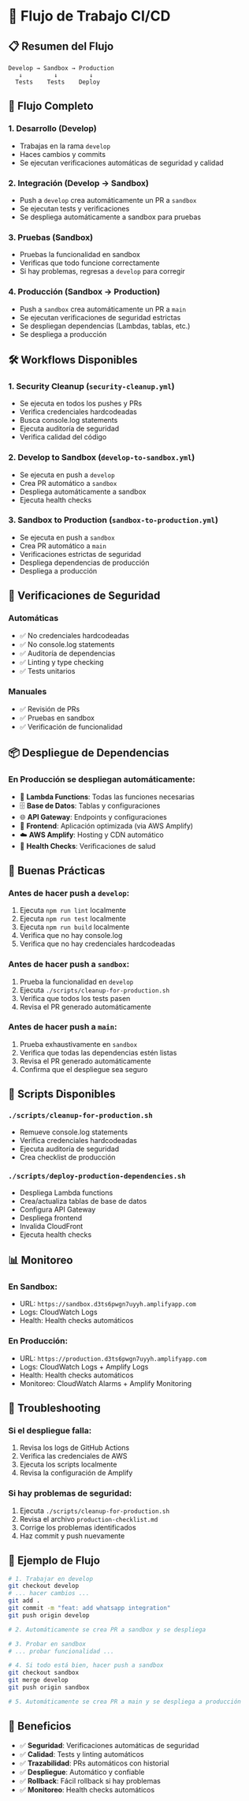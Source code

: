 # 🚀 Flujo de Trabajo CI/CD

## 📋 Resumen del Flujo

```
Develop → Sandbox → Production
   ↓         ↓         ↓
  Tests    Tests    Deploy
```

## 🔄 Flujo Completo

### 1. **Desarrollo (Develop)**
- Trabajas en la rama `develop`
- Haces cambios y commits
- Se ejecutan verificaciones automáticas de seguridad y calidad

### 2. **Integración (Develop → Sandbox)**
- Push a `develop` crea automáticamente un PR a `sandbox`
- Se ejecutan tests y verificaciones
- Se despliega automáticamente a sandbox para pruebas

### 3. **Pruebas (Sandbox)**
- Pruebas la funcionalidad en sandbox
- Verificas que todo funcione correctamente
- Si hay problemas, regresas a `develop` para corregir

### 4. **Producción (Sandbox → Production)**
- Push a `sandbox` crea automáticamente un PR a `main`
- Se ejecutan verificaciones de seguridad estrictas
- Se despliegan dependencias (Lambdas, tablas, etc.)
- Se despliega a producción

## 🛠️ Workflows Disponibles

### 1. **Security Cleanup** (`security-cleanup.yml`)
- Se ejecuta en todos los pushes y PRs
- Verifica credenciales hardcodeadas
- Busca console.log statements
- Ejecuta auditoría de seguridad
- Verifica calidad del código

### 2. **Develop to Sandbox** (`develop-to-sandbox.yml`)
- Se ejecuta en push a `develop`
- Crea PR automático a `sandbox`
- Despliega automáticamente a sandbox
- Ejecuta health checks

### 3. **Sandbox to Production** (`sandbox-to-production.yml`)
- Se ejecuta en push a `sandbox`
- Crea PR automático a `main`
- Verificaciones estrictas de seguridad
- Despliega dependencias de producción
- Despliega a producción

## 🔐 Verificaciones de Seguridad

### Automáticas
- ✅ No credenciales hardcodeadas
- ✅ No console.log statements
- ✅ Auditoría de dependencias
- ✅ Linting y type checking
- ✅ Tests unitarios

### Manuales
- ✅ Revisión de PRs
- ✅ Pruebas en sandbox
- ✅ Verificación de funcionalidad

## 📦 Despliegue de Dependencias

### En Producción se despliegan automáticamente:
- 🚀 **Lambda Functions**: Todas las funciones necesarias
- 🗄️ **Base de Datos**: Tablas y configuraciones
- 🌐 **API Gateway**: Endpoints y configuraciones
- 📱 **Frontend**: Aplicación optimizada (via AWS Amplify)
- ☁️ **AWS Amplify**: Hosting y CDN automático
- 🏥 **Health Checks**: Verificaciones de salud

## 🚨 Buenas Prácticas

### Antes de hacer push a `develop`:
1. Ejecuta `npm run lint` localmente
2. Ejecuta `npm run test` localmente
3. Ejecuta `npm run build` localmente
4. Verifica que no hay console.log
5. Verifica que no hay credenciales hardcodeadas

### Antes de hacer push a `sandbox`:
1. Prueba la funcionalidad en `develop`
2. Ejecuta `./scripts/cleanup-for-production.sh`
3. Verifica que todos los tests pasen
4. Revisa el PR generado automáticamente

### Antes de hacer push a `main`:
1. Prueba exhaustivamente en `sandbox`
2. Verifica que todas las dependencias estén listas
3. Revisa el PR generado automáticamente
4. Confirma que el despliegue sea seguro

## 🔧 Scripts Disponibles

### `./scripts/cleanup-for-production.sh`
- Remueve console.log statements
- Verifica credenciales hardcodeadas
- Ejecuta auditoría de seguridad
- Crea checklist de producción

### `./scripts/deploy-production-dependencies.sh`
- Despliega Lambda functions
- Crea/actualiza tablas de base de datos
- Configura API Gateway
- Despliega frontend
- Invalida CloudFront
- Ejecuta health checks

## 📊 Monitoreo

### En Sandbox:
- URL: `https://sandbox.d3ts6pwgn7uyyh.amplifyapp.com`
- Logs: CloudWatch Logs
- Health: Health checks automáticos

### En Producción:
- URL: `https://production.d3ts6pwgn7uyyh.amplifyapp.com`
- Logs: CloudWatch Logs + Amplify Logs
- Health: Health checks automáticos
- Monitoreo: CloudWatch Alarms + Amplify Monitoring

## 🚨 Troubleshooting

### Si el despliegue falla:
1. Revisa los logs de GitHub Actions
2. Verifica las credenciales de AWS
3. Ejecuta los scripts localmente
4. Revisa la configuración de Amplify

### Si hay problemas de seguridad:
1. Ejecuta `./scripts/cleanup-for-production.sh`
2. Revisa el archivo `production-checklist.md`
3. Corrige los problemas identificados
4. Haz commit y push nuevamente

## 📝 Ejemplo de Flujo

```bash
# 1. Trabajar en develop
git checkout develop
# ... hacer cambios ...
git add .
git commit -m "feat: add whatsapp integration"
git push origin develop

# 2. Automáticamente se crea PR a sandbox y se despliega

# 3. Probar en sandbox
# ... probar funcionalidad ...

# 4. Si todo está bien, hacer push a sandbox
git checkout sandbox
git merge develop
git push origin sandbox

# 5. Automáticamente se crea PR a main y se despliega a producción
```

## 🎯 Beneficios

- ✅ **Seguridad**: Verificaciones automáticas de seguridad
- ✅ **Calidad**: Tests y linting automáticos
- ✅ **Trazabilidad**: PRs automáticos con historial
- ✅ **Despliegue**: Automático y confiable
- ✅ **Rollback**: Fácil rollback si hay problemas
- ✅ **Monitoreo**: Health checks automáticos
